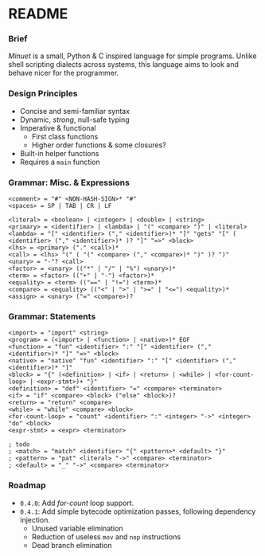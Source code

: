# README

### Brief
_Minuet_ is a small, Python & C inspired language for simple programs. Unlike shell scripting dialects across systems, this language aims to look and behave nicer for the programmer.

### Design Principles
 - Concise and semi-familiar syntax
 - Dynamic, _strong_, null-safe typing
 - Imperative & functional
    - First class functions
    - Higher order functions & some closures?
 - Built-in helper functions
 - Requires a `main` function

### Grammar: Misc. & Expressions
```
<comment> = "#" <NON-HASH-SIGN>* "#"
<spaces> = SP | TAB | CR | LF

<literal> = <boolean> | <integer> | <double> | <string>
<primary> = <identifier> | <lambda> | "(" <compare> ")" | <literal>
<lambda> = "[" <identifier> ("," <identifier>)* "]" "gets" "[" ( <identifier> ("," <identifier>)* )? "]" "=>" <block>
<lhs> = <primary> ("." <call>)*
<call> = <lhs> "(" ( "(" <compare> ("," <compare>)* ")" )? ")"
<unary> = "-"? <call>
<factor> = <unary> (("*" | "/" | "%") <unary>)*
<term> = <factor> (("+" | "-") <factor>)*
<equality> = <term> (("==" | "!=") <term>)*
<compare> = <equality> (("<" | ">" | ">=" | "<=") <equality>)*
<assign> = <unary> ("=" <compare>)?
```

### Grammar: Statements
```
<import> = "import" <string>
<program> = (<import> | <function> | <native>)* EOF
<function> = "fun" <identifier> ":" "[" <identifier> ("," <identifier>)* "]" "=>" <block>
<native> = "native" "fun" <identifier> ":" "[" <identifier> ("," <identifier>)* "]"
<block> = "{" (<definition> | <if> | <return> | <while> | <for-count-loop> | <expr-stmt>)+ "}"
<definition> = "def" <identifier> "=" <compare> <terminator>
<if> = "if" <compare> <block> ("else" <block>)?
<return> = "return" <compare>
<while> = "while" <compare> <block>
<for-count-loop> = "count" <identifier> ":" <integer> "->" <integer> "do" <block>
<expr-stmt> = <expr> <terminator>

; todo
; <match> = "match" <identifier> "{" <pattern>* <default> "}"
; <pattern> = "pat" <literal> "->" <compare> <terminator>
; <default> = "_" "->" <compare> <terminator>
```

### Roadmap
 - `0.4.0`: Add _for-count_ loop support.
 - `0.4.1`: Add simple bytecode optimization passes, following dependency injection.
   - Unused variable elimination
   - Reduction of useless `mov` and `nop` instructions
   - Dead branch elimination
